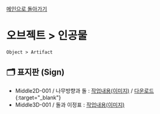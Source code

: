 [메인으로 돌아가기](/README.md)

# 오브젝트 > 인공물 
```
Object > Artifact
```

## :card_index_dividers: 표지판 (Sign)
- Middle2D-001 / 나무방향과 돌 : [작업내용(이미지)](/Object-Artifact/Middle2D-Sign-001.md) / [다운로드](https://www.icloud.com/iclouddrive/06dbRn1CBSRRWLZKQQ4ZDxblQ#Object-Artifact-Middle2D-Sign-001){:target="_blank"}
- Middle3D-001 / 돌과 이정표 : [작업내용(이미지)](/Object-Artifact/Middle3D-Sign-001.md)
